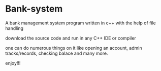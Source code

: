 # Bank-system
A bank management system program written in c++ with the help of file handling

download the source code and run in any C++ IDE or compiler

one can do numerous things on it like opening an account, admin tracks/records,  checking balace and many more.

enjoy!!!
